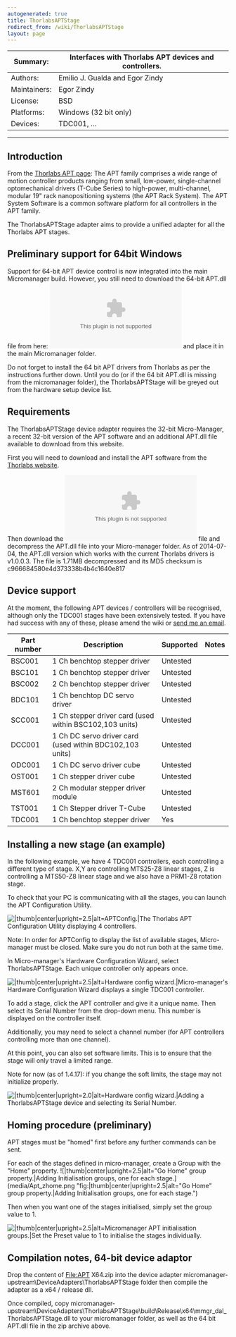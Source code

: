 ```yaml
---
autogenerated: true
title: ThorlabsAPTStage
redirect_from: /wiki/ThorlabsAPTStage
layout: page
---
```


| Summary:     | Interfaces with Thorlabs APT devices and controllers. |
|--------------|-------------------------------------------------------|
| Authors:     | Emilio J. Gualda and Egor Zindy                       |
| Maintainers: | Egor Zindy                                            |
| License:     | BSD                                                   |
| Platforms:   | Windows (32 bit only)                                 |
| Devices:     | TDC001, ...                                           |

------------------------------------------------------------------------

## Introduction

From the [Thorlabs APT
page](http://www.thorlabs.de/software_pages/ViewSoftwarePage.cfm?Code=apt):
The APT family comprises a wide range of motion controller products
ranging from small, low-power, single-channel optomechanical drivers
(T-Cube Series) to high-power, multi-channel, modular 19" rack
nanopositioning systems (the APT Rack System). The APT System Software
is a common software platform for all controllers in the APT family.

The ThorlabsAPTStage adapter aims to provide a unified adapter for all
the Thorlabs APT stages.

## Preliminary support for 64bit Windows

Support for 64-bit APT device control is now integrated into the main
Micromanager build. However, you still need to download the 64-bit
APT.dll file from here: ![](media/APT_x64.zip "APT_x64.zip") and place it
in the main Micromanager folder.

Do not forget to install the 64 bit APT drivers from Thorlabs as per the
instructions further down. Until you do (or if the 64 bit APT.dll is
missing from the micromanager folder), the ThorlabsAPTStage will be
greyed out from the hardware setup device list.

## Requirements

The ThorlabsAPTStage device adapter requires the 32-bit Micro-Manager, a
recent 32-bit version of the APT software and an additional APT.dll file
available to download from this website.

First you will need to download and install the APT software from the
[Thorlabs
website](http://www.thorlabs.co.uk/software_pages/ViewSoftwarePage.cfm?Code=apt).

Then download the ![](media/APT.zip "APT.zip") file and decompress the
APT.dll file into your Micro-manager folder. As of 2014-07-04, the
APT.dll version which works with the current Thorlabs drivers is
v1.0.0.3. The file is 1.71MB decompressed and its MD5 checksum is
c966684580e4d373338b4b4c1640e817

## Device support

At the moment, the following APT devices / controllers will be
recognised, although only the TDC001 stages have been extensively
tested. If you have had success with any of these, please amend the wiki
or [send me an email](mailto:egor.zindy@manchester.ac.uk).

| Part number | Description                                              | Supported | Notes |
|-------------|----------------------------------------------------------|-----------|-------|
| BSC001      | 1 Ch benchtop stepper driver                             | Untested  |       |
| BSC101      | 1 Ch benchtop stepper driver                             | Untested  |       |
| BSC002      | 2 Ch benchtop stepper driver                             | Untested  |       |
| BDC101      | 1 Ch benchtop DC servo driver                            | Untested  |       |
| SCC001      | 1 Ch stepper driver card (used within BSC102,103 units)  | Untested  |       |
| DCC001      | 1 Ch DC servo driver card (used within BDC102,103 units) | Untested  |       |
| ODC001      | 1 Ch DC servo driver cube                                | Untested  |       |
| OST001      | 1 Ch stepper driver cube                                 | Untested  |       |
| MST601      | 2 Ch modular stepper driver module                       | Untested  |       |
| TST001      | 1 Ch Stepper driver T-Cube                               | Untested  |       |
| TDC001      | 1 Ch benchtop stepper driver                             | Yes       |       |

## Installing a new stage (an example)

In the following example, we have 4 TDC001 controllers, each controlling
a different type of stage. X,Y are controlling MTS25-Z8 linear stages, Z
is controlling a MTS50-Z8 linear stage and we also have a PRM1-Z8
rotation stage.

To check that your PC is communicating with all the stages, you can
launch the APT Configuration Utility.

![\|thumb\|center\|upright=2.5\|alt=APTConfig.\|The Thorlabs APT
Configuration Utility displaying 4
controllers.](media/Aptconfig.png "|thumb|center|upright=2.5|alt=APTConfig.|The Thorlabs APT Configuration Utility displaying 4 controllers.")

Note: In order for APTConfig to display the list of available stages,
Micro-manager must be closed. Make sure you do not run both at the same
time.

In Micro-manager's Hardware Configuration Wizard, select
ThorlabsAPTStage. Each unique controller only appears once.

![\|thumb\|center\|upright=2.5\|alt=Hardware config
wizard.\|Micro-manager's Hardware Configuration Wizard displays a single
TDC001
controller.](media/Hardwarewiz.png "|thumb|center|upright=2.5|alt=Hardware config wizard.|Micro-manager's Hardware Configuration Wizard displays a single TDC001 controller.")

To add a stage, click the APT controller and give it a unique name. Then
select its Serial Number from the drop-down menu. This number is
displayed on the controller itself.

Additionally, you may need to select a channel number (for APT
controllers controlling more than one channel).

At this point, you can also set software limits. This is to ensure that
the stage will only travel a limited range.

Note for now (as of 1.4.17): if you change the soft limits, the stage
may not initialize properly.

![\|thumb\|center\|upright=2.0\|alt=Hardware config wizard.\|Adding a
ThorlabsAPTStage device and selecting its Serial
Number.](media/Hardwarewiz_device.png "|thumb|center|upright=2.0|alt=Hardware config wizard.|Adding a ThorlabsAPTStage device and selecting its Serial Number.")

## Homing procedure (preliminary)

APT stages must be "homed" first before any further commands can be
sent.

For each of the stages defined in micro-manager, create a Group with the
"Home" property. ![\|thumb\|center\|upright=2.5\|alt="Go Home" group
property.\|Adding Initialisation groups, one for each
stage.](media/Apt_zhome.png "fig:|thumb|center|upright=2.5|alt="Go Home" group property.|Adding Initialisation groups, one for each stage.")

Then when you want one of the stages initialised, simply set the group
value to 1.

![\|thumb\|center\|upright=2.5\|alt=Micromanager APT initialisation
groups.\|Set the Preset value to 1 to initialise the stages
individually.](media/Mm_aptstages.png "|thumb|center|upright=2.5|alt=Micromanager APT initialisation groups.|Set the Preset value to 1 to initialise the stages individually.")


## Compilation notes, 64-bit device adaptor

Drop the content of <File:APT> X64.zip into the device adapter
micromanager-upstream\\DeviceAdapters\\ThorlabsAPTStage folder then
compile the adapter as a x64 / release dll.

Once compiled, copy
micromanager-upstream\\DeviceAdapters\\ThorlabsAPTStage\\build\\Release\\x64\\mmgr\_dal\_ThorlabsAPTStage.dll
to your micromanager folder, as well as the 64 bit APT.dll file in the
zip archive above.
